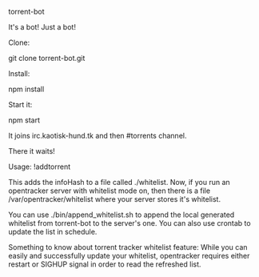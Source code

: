 torrent-bot

It's a bot! Just a bot!

Clone:

git clone torrent-bot.git

Install:

npm install

Start it:

npm start

It joins irc.kaotisk-hund.tk and then #torrents channel.

There it waits!

Usage:
!addtorrent <infoHash>

This adds the infoHash to a file called ./whitelist. Now, if you run an opentracker server
with whitelist mode on, then there is a file /var/opentracker/whitelist where your server
stores it's whitelist.

You can use ./bin/append_whitelist.sh to append the local generated whitelist from torrent-bot
to the server's one. You can also use crontab to update the list in schedule.

Something to know about torrent tracker whitelist feature:
While you can easily and successfully update your whitelist, opentracker requires either restart
or SIGHUP signal in order to read the refreshed list.
